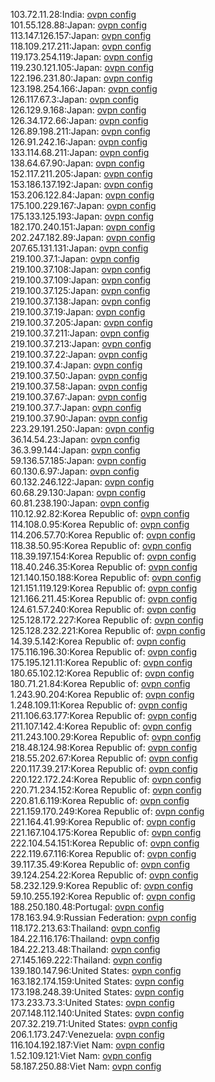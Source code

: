 103.72.11.28:India: [ovpn config](vpn/103_72_11_28.ovpn)  
101.55.128.88:Japan: [ovpn config](vpn/101_55_128_88.ovpn)  
113.147.126.157:Japan: [ovpn config](vpn/113_147_126_157.ovpn)  
118.109.217.211:Japan: [ovpn config](vpn/118_109_217_211.ovpn)  
119.173.254.119:Japan: [ovpn config](vpn/119_173_254_119.ovpn)  
119.230.121.105:Japan: [ovpn config](vpn/119_230_121_105.ovpn)  
122.196.231.80:Japan: [ovpn config](vpn/122_196_231_80.ovpn)  
123.198.254.166:Japan: [ovpn config](vpn/123_198_254_166.ovpn)  
126.117.67.3:Japan: [ovpn config](vpn/126_117_67_3.ovpn)  
126.129.9.168:Japan: [ovpn config](vpn/126_129_9_168.ovpn)  
126.34.172.66:Japan: [ovpn config](vpn/126_34_172_66.ovpn)  
126.89.198.211:Japan: [ovpn config](vpn/126_89_198_211.ovpn)  
126.91.242.16:Japan: [ovpn config](vpn/126_91_242_16.ovpn)  
133.114.68.211:Japan: [ovpn config](vpn/133_114_68_211.ovpn)  
138.64.67.90:Japan: [ovpn config](vpn/138_64_67_90.ovpn)  
152.117.211.205:Japan: [ovpn config](vpn/152_117_211_205.ovpn)  
153.186.137.192:Japan: [ovpn config](vpn/153_186_137_192.ovpn)  
153.206.122.84:Japan: [ovpn config](vpn/153_206_122_84.ovpn)  
175.100.229.167:Japan: [ovpn config](vpn/175_100_229_167.ovpn)  
175.133.125.193:Japan: [ovpn config](vpn/175_133_125_193.ovpn)  
182.170.240.151:Japan: [ovpn config](vpn/182_170_240_151.ovpn)  
202.247.182.89:Japan: [ovpn config](vpn/202_247_182_89.ovpn)  
207.65.131.131:Japan: [ovpn config](vpn/207_65_131_131.ovpn)  
219.100.37.1:Japan: [ovpn config](vpn/219_100_37_1.ovpn)  
219.100.37.108:Japan: [ovpn config](vpn/219_100_37_108.ovpn)  
219.100.37.109:Japan: [ovpn config](vpn/219_100_37_109.ovpn)  
219.100.37.125:Japan: [ovpn config](vpn/219_100_37_125.ovpn)  
219.100.37.138:Japan: [ovpn config](vpn/219_100_37_138.ovpn)  
219.100.37.19:Japan: [ovpn config](vpn/219_100_37_19.ovpn)  
219.100.37.205:Japan: [ovpn config](vpn/219_100_37_205.ovpn)  
219.100.37.211:Japan: [ovpn config](vpn/219_100_37_211.ovpn)  
219.100.37.213:Japan: [ovpn config](vpn/219_100_37_213.ovpn)  
219.100.37.22:Japan: [ovpn config](vpn/219_100_37_22.ovpn)  
219.100.37.4:Japan: [ovpn config](vpn/219_100_37_4.ovpn)  
219.100.37.50:Japan: [ovpn config](vpn/219_100_37_50.ovpn)  
219.100.37.58:Japan: [ovpn config](vpn/219_100_37_58.ovpn)  
219.100.37.67:Japan: [ovpn config](vpn/219_100_37_67.ovpn)  
219.100.37.7:Japan: [ovpn config](vpn/219_100_37_7.ovpn)  
219.100.37.90:Japan: [ovpn config](vpn/219_100_37_90.ovpn)  
223.29.191.250:Japan: [ovpn config](vpn/223_29_191_250.ovpn)  
36.14.54.23:Japan: [ovpn config](vpn/36_14_54_23.ovpn)  
36.3.99.144:Japan: [ovpn config](vpn/36_3_99_144.ovpn)  
59.136.57.185:Japan: [ovpn config](vpn/59_136_57_185.ovpn)  
60.130.6.97:Japan: [ovpn config](vpn/60_130_6_97.ovpn)  
60.132.246.122:Japan: [ovpn config](vpn/60_132_246_122.ovpn)  
60.68.29.130:Japan: [ovpn config](vpn/60_68_29_130.ovpn)  
60.81.238.190:Japan: [ovpn config](vpn/60_81_238_190.ovpn)  
110.12.92.82:Korea Republic of: [ovpn config](vpn/110_12_92_82.ovpn)  
114.108.0.95:Korea Republic of: [ovpn config](vpn/114_108_0_95.ovpn)  
114.206.57.70:Korea Republic of: [ovpn config](vpn/114_206_57_70.ovpn)  
118.38.50.95:Korea Republic of: [ovpn config](vpn/118_38_50_95.ovpn)  
118.39.197.154:Korea Republic of: [ovpn config](vpn/118_39_197_154.ovpn)  
118.40.246.35:Korea Republic of: [ovpn config](vpn/118_40_246_35.ovpn)  
121.140.150.188:Korea Republic of: [ovpn config](vpn/121_140_150_188.ovpn)  
121.151.119.129:Korea Republic of: [ovpn config](vpn/121_151_119_129.ovpn)  
121.166.211.45:Korea Republic of: [ovpn config](vpn/121_166_211_45.ovpn)  
124.61.57.240:Korea Republic of: [ovpn config](vpn/124_61_57_240.ovpn)  
125.128.172.227:Korea Republic of: [ovpn config](vpn/125_128_172_227.ovpn)  
125.128.232.221:Korea Republic of: [ovpn config](vpn/125_128_232_221.ovpn)  
14.39.5.142:Korea Republic of: [ovpn config](vpn/14_39_5_142.ovpn)  
175.116.196.30:Korea Republic of: [ovpn config](vpn/175_116_196_30.ovpn)  
175.195.121.11:Korea Republic of: [ovpn config](vpn/175_195_121_11.ovpn)  
180.65.102.12:Korea Republic of: [ovpn config](vpn/180_65_102_12.ovpn)  
180.71.21.84:Korea Republic of: [ovpn config](vpn/180_71_21_84.ovpn)  
1.243.90.204:Korea Republic of: [ovpn config](vpn/1_243_90_204.ovpn)  
1.248.109.11:Korea Republic of: [ovpn config](vpn/1_248_109_11.ovpn)  
211.106.63.177:Korea Republic of: [ovpn config](vpn/211_106_63_177.ovpn)  
211.107.142.4:Korea Republic of: [ovpn config](vpn/211_107_142_4.ovpn)  
211.243.100.29:Korea Republic of: [ovpn config](vpn/211_243_100_29.ovpn)  
218.48.124.98:Korea Republic of: [ovpn config](vpn/218_48_124_98.ovpn)  
218.55.202.67:Korea Republic of: [ovpn config](vpn/218_55_202_67.ovpn)  
220.117.39.217:Korea Republic of: [ovpn config](vpn/220_117_39_217.ovpn)  
220.122.172.24:Korea Republic of: [ovpn config](vpn/220_122_172_24.ovpn)  
220.71.234.152:Korea Republic of: [ovpn config](vpn/220_71_234_152.ovpn)  
220.81.6.119:Korea Republic of: [ovpn config](vpn/220_81_6_119.ovpn)  
221.159.170.249:Korea Republic of: [ovpn config](vpn/221_159_170_249.ovpn)  
221.164.41.99:Korea Republic of: [ovpn config](vpn/221_164_41_99.ovpn)  
221.167.104.175:Korea Republic of: [ovpn config](vpn/221_167_104_175.ovpn)  
222.104.54.151:Korea Republic of: [ovpn config](vpn/222_104_54_151.ovpn)  
222.119.67.116:Korea Republic of: [ovpn config](vpn/222_119_67_116.ovpn)  
39.117.35.49:Korea Republic of: [ovpn config](vpn/39_117_35_49.ovpn)  
39.124.254.22:Korea Republic of: [ovpn config](vpn/39_124_254_22.ovpn)  
58.232.129.9:Korea Republic of: [ovpn config](vpn/58_232_129_9.ovpn)  
59.10.255.192:Korea Republic of: [ovpn config](vpn/59_10_255_192.ovpn)  
188.250.180.48:Portugal: [ovpn config](vpn/188_250_180_48.ovpn)  
178.163.94.9:Russian Federation: [ovpn config](vpn/178_163_94_9.ovpn)  
118.172.213.63:Thailand: [ovpn config](vpn/118_172_213_63.ovpn)  
184.22.116.176:Thailand: [ovpn config](vpn/184_22_116_176.ovpn)  
184.22.213.48:Thailand: [ovpn config](vpn/184_22_213_48.ovpn)  
27.145.169.222:Thailand: [ovpn config](vpn/27_145_169_222.ovpn)  
139.180.147.96:United States: [ovpn config](vpn/139_180_147_96.ovpn)  
163.182.174.159:United States: [ovpn config](vpn/163_182_174_159.ovpn)  
173.198.248.39:United States: [ovpn config](vpn/173_198_248_39.ovpn)  
173.233.73.3:United States: [ovpn config](vpn/173_233_73_3.ovpn)  
207.148.112.140:United States: [ovpn config](vpn/207_148_112_140.ovpn)  
207.32.219.71:United States: [ovpn config](vpn/207_32_219_71.ovpn)  
206.1.173.247:Venezuela: [ovpn config](vpn/206_1_173_247.ovpn)  
116.104.192.187:Viet Nam: [ovpn config](vpn/116_104_192_187.ovpn)  
1.52.109.121:Viet Nam: [ovpn config](vpn/1_52_109_121.ovpn)  
58.187.250.88:Viet Nam: [ovpn config](vpn/58_187_250_88.ovpn)  
